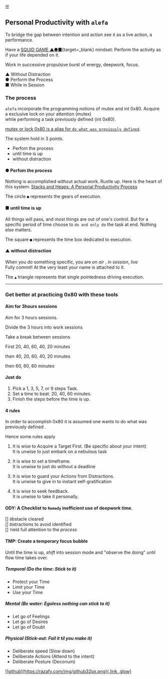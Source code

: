 <div class="bg_lerina"></div><div class="navbar"><a class="openbtn" onclick="openNav()">&#9776;</a></div>
<main>

## Personal Productivity with `alefa` 

To bridge the gap between intention and action see it as a live action, a performance.

Have a [SQUID GAME ▲●■](https://en.wikipedia.org/wiki/Squid_Game){target=_blank} mindset: Perform the activity as if your life depended on it.

Work in successive propulsive burst of energy, deepwork, focus.

▲ Without Distraction  
● Perform the Process  
■ While in Session  

### The process

`alefa` incorporate the programming notions of mutex and int 0x80.
Acquire a exclusive lock on your attention (mutex)  
while performing a task previously defined (int 0x80).

[mutex or lock ](https://en.wikipedia.org/wiki/Lock_(computer_science))
[0x80 is a alias for `do what was previously defined`](https://en.wikipedia.org/wiki/INT_(x86_instruction)).  

The system hold in 3 points.  

- Perfom the process  
- until time is up  
- without distraction  

####  ● Perfom the process

Nothing is accomplished without actual work. Rustle up.
Here is the heart of this system: [Stacks and Heaps: A Personal Productivity Process](./stack_heap.html)

The circle `●` represents the gears of execution.

#### ■ until time is up

All things will pass, and most things are out of one's control.
But for a specific period of time choose to `do and only do` the task at end.
Nothing else matters.

The square `■` represents the time box dedicated to execution.

#### ▲ without distraction

When you do something specific, you are *on air* , *in session*, *live*  
Fully commit! At the very least your name is attached to it.

The `▲` triangle represents that single pointedness driving execution.

---

### Get better at practicing 0x80 with these tools

#### Aim for 3hours sessions

<p>Aim for 3 hours sessions.</p>
<p>Divide the 3 hours into work sessions</p>
<p>Take a break between sessions</p>
<p>First 20, 40, 60, 40, 20 minutes</p>
<p>then 40, 20, 60, 40, 20 minutes</p>
<p>then 60, 60, 60 minutes</p>

#### Just do

<ol><li>Pick a 1, 3, 5, 7, or 9 steps Task.</li><li>Set a time to beat: 20, 40, 60 minutes.</li><li>Finish the steps before the time is up.</li></ol>

#### 4 rules

In order to accomplish 0x80 it is assumed 
one wants to do what was previously defined .

Hence some rules apply

1. It is wise to Acquire a Target First. (Be specific about your intent)  
It is unwise to just embark on a nebulous task

2. It is wise to set a timeframe.  
It is unwise to just do without a deadline

3. It is wise to guard your Actions from Distractions.  
It is unwise to give in to instant self-gratification

4. It is wise to seek feedback.  
It is unwise to take it personally.

#### ODY: A Checklist to `Remedy` inefficient use of deepwork time.

[] `O`bstacle cleared  
[] `D`istractions to avoid identified  
[] `Y`ield full attention to the *process*  

#### TMP: Create a temporary focus bubble

Until the time is up, *shift*  into session mode and "observe the doing" until flow time takes over.

##### Temporal (Do the time: Stick to it)

- Protect your Time
- Limit your Time
- Use your Time

##### Mental (Be water: Egoless nothing can stick to it)

- Let go of Feelings
- Let go of Desires
- Let go of Doubt

##### Physical (Stick-out: Fail it til you make it)

- Deliberate speed (Slow down)
- Deliberate Actions (Attend to the intent)
- Deliberate Posture (Decorium)

</main>
<footer>
  <a href="https://github.com/lerina" target="_blank" title="github">![github](https://razafy.com/img/github32px.png){.link .glow}
  </a>
</footer>

<script src="https://razafy.com/js/toc.js"></script>
<script>
let anchor= document.createElement('a');
anchor.href="javascript:closeNav()"; //void(0)"; //anchor[0].onclick = closeNav();
anchor.className = "closebtn";  
anchor.innerHTML="&times;";
document.getElementById("TOC").prepend(anchor);

let navCrumbs= document.createElement('div');
navCrumbs.className = "hover-nav";
navCrumbs.innerHTML = `
<div class="hover-nav">
<ul>
<li><a href="../../index.html">⇦ home</a></li>
<li><a href="../../index.html">lerina</a></li>
<li><a href="../index.html">text</a></li>
</ul>
</div>`;
document.getElementById("TOC").prepend(navCrumbs); 
</script>
